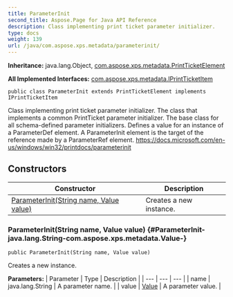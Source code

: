 ```yaml
---
title: ParameterInit
second_title: Aspose.Page for Java API Reference
description: Class implementing print ticket parameter initializer.
type: docs
weight: 139
url: /java/com.aspose.xps.metadata/parameterinit/
---
```

**Inheritance:**
java.lang.Object, [com.aspose.xps.metadata.PrintTicketElement](../../com.aspose.xps.metadata/printticketelement)

**All Implemented Interfaces:**
[com.aspose.xps.metadata.IPrintTicketItem](../../com.aspose.xps.metadata/iprintticketitem)
```
public class ParameterInit extends PrintTicketElement implements IPrintTicketItem
```

Class implementing print ticket parameter initializer. The class that implements a common PrintTicket parameter initializer. The base class for all schema-defined parameter initializers. Defines a value for an instance of a  ParameterDef  element. A  ParameterInit  element is the target of the reference made by a  ParameterRef  element. https://docs.microsoft.com/en-us/windows/win32/printdocs/parameterinit
## Constructors

| Constructor | Description |
| --- | --- |
| [ParameterInit(String name, Value value)](#ParameterInit-java.lang.String-com.aspose.xps.metadata.Value-) | Creates a new instance. |
### ParameterInit(String name, Value value) {#ParameterInit-java.lang.String-com.aspose.xps.metadata.Value-}
```
public ParameterInit(String name, Value value)
```


Creates a new instance.

**Parameters:**
| Parameter | Type | Description |
| --- | --- | --- |
| name | java.lang.String | A parameter name. |
| value | [Value](../../com.aspose.xps.metadata/value) | A parameter value. |

